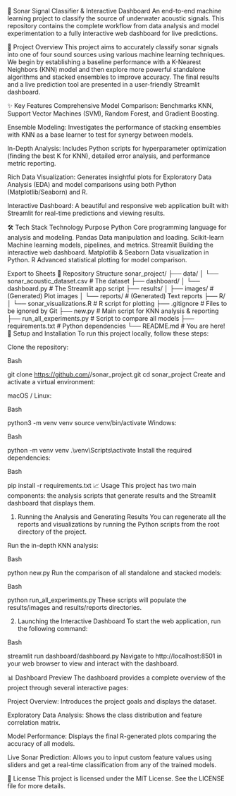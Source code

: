 🌊 Sonar Signal Classifier & Interactive Dashboard
An end-to-end machine learning project to classify the source of underwater acoustic signals. This repository contains the complete workflow from data analysis and model experimentation to a fully interactive web dashboard for live predictions.

🚀 Project Overview
This project aims to accurately classify sonar signals into one of four sound sources using various machine learning techniques. We begin by establishing a baseline performance with a K-Nearest Neighbors (KNN) model and then explore more powerful standalone algorithms and stacked ensembles to improve accuracy. The final results and a live prediction tool are presented in a user-friendly Streamlit dashboard.

✨ Key Features
Comprehensive Model Comparison: Benchmarks KNN, Support Vector Machines (SVM), Random Forest, and Gradient Boosting.

Ensemble Modeling: Investigates the performance of stacking ensembles with KNN as a base learner to test for synergy between models.

In-Depth Analysis: Includes Python scripts for hyperparameter optimization (finding the best K for KNN), detailed error analysis, and performance metric reporting.

Rich Data Visualization: Generates insightful plots for Exploratory Data Analysis (EDA) and model comparisons using both Python (Matplotlib/Seaborn) and R.

Interactive Dashboard: A beautiful and responsive web application built with Streamlit for real-time predictions and viewing results.

🛠️ Tech Stack
Technology	Purpose
Python	Core programming language for analysis and modeling.
Pandas	Data manipulation and loading.
Scikit-learn	Machine learning models, pipelines, and metrics.
Streamlit	Building the interactive web dashboard.
Matplotlib & Seaborn	Data visualization in Python.
R	Advanced statistical plotting for model comparison.

Export to Sheets
📂 Repository Structure
sonar_project/
├── data/
│   └── sonar_acoustic_dataset.csv    # The dataset
├── dashboard/
│   └── dashboard.py                  # The Streamlit app script
├── results/
│   ├── images/                       # (Generated) Plot images
│   └── reports/                      # (Generated) Text reports
├── R/
│   └── sonar_visualizations.R        # R script for plotting
├── .gitignore                        # Files to be ignored by Git
├── new.py                            # Main script for KNN analysis & reporting
├── run_all_experiments.py            # Script to compare all models
├── requirements.txt                  # Python dependencies
└── README.md                         # You are here!
🔧 Setup and Installation
To run this project locally, follow these steps:

Clone the repository:

Bash

git clone https://github.com/<YOUR-USERNAME>/sonar_project.git
cd sonar_project
Create and activate a virtual environment:

macOS / Linux:

Bash

python3 -m venv venv
source venv/bin/activate
Windows:

Bash

python -m venv venv
.\venv\Scripts\activate
Install the required dependencies:

Bash

pip install -r requirements.txt
📈 Usage
This project has two main components: the analysis scripts that generate results and the Streamlit dashboard that displays them.

1. Running the Analysis and Generating Results
You can regenerate all the reports and visualizations by running the Python scripts from the root directory of the project.

Run the in-depth KNN analysis:

Bash

python new.py
Run the comparison of all standalone and stacked models:

Bash

python run_all_experiments.py
These scripts will populate the results/images and results/reports directories.

2. Launching the Interactive Dashboard
To start the web application, run the following command:

Bash

streamlit run dashboard/dashboard.py
Navigate to http://localhost:8501 in your web browser to view and interact with the dashboard.

📊 Dashboard Preview
The dashboard provides a complete overview of the project through several interactive pages:

Project Overview: Introduces the project goals and displays the dataset.

Exploratory Data Analysis: Shows the class distribution and feature correlation matrix.

Model Performance: Displays the final R-generated plots comparing the accuracy of all models.

Live Sonar Prediction: Allows you to input custom feature values using sliders and get a real-time classification from any of the trained models.

📜 License
This project is licensed under the MIT License. See the LICENSE file for more details.